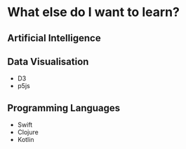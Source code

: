 # What else do I want to learn? 

## Artificial Intelligence 

## Data Visualisation 

- D3 
- p5js

## Programming Languages 

- Swift 
- Clojure 
- Kotlin

